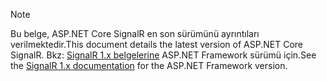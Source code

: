 > [!NOTE]
> <span data-ttu-id="319d9-101">Bu belge, ASP.NET Core SignalR en son sürümünü ayrıntıları verilmektedir.</span><span class="sxs-lookup"><span data-stu-id="319d9-101">This document details the latest version of ASP.NET Core SignalR.</span></span> <span data-ttu-id="319d9-102">Bkz: [SignalR 1.x belgelerine](../../aspnet/signalr/) ASP.NET Framework sürümü için.</span><span class="sxs-lookup"><span data-stu-id="319d9-102">See the [SignalR 1.x documentation](../../aspnet/signalr/) for the ASP.NET Framework version.</span></span>
